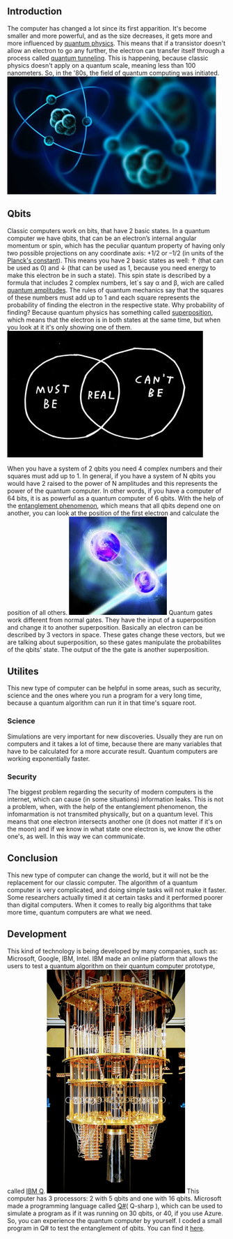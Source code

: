 ## Introduction
The computer has changed a lot since its first apparition. It's become smaller and more powerful, and as the size decreases, it gets more and more influenced by [quantum physics](https://www.sciencedaily.com/terms/introduction_to_quantum_mechanics.htm). This means that if a transistor doesn't allow an electron to go any further, the electron can transfer itself through a process called [quantum tunneling](https://www.azoquantum.com/Article.aspx?ArticleID=12). This is happening, because classic physics doesn't apply on a quantum scale, meaning less than 100 nanometers. So, in the '80s, the field of quantum computing was initiated. 
								![quantum](/Imagies/qp.jpg)
  
## Qbits 
Classic computers work on bits, that have 2 basic states. In a quantum computer we have qbits, that can be an electron’s internal angular momentum or spin, which has the peculiar quantum property of having only two possible projections on any coordinate axis: +1/2 or –1/2 (in units of the [Planck's constant](https://whatis.techtarget.com/definition/Plancks-constant)). This means you have 2 basic states as well: ↑ (that can be used as 0) and ↓ (that can be used as 1, because you need energy to make this electron be in such a state). 
This spin state is described by a formula that includes 2 complex numbers, let`s say α and β, wich are called [quantum amplitudes](https://en.wikipedia.org/wiki/Probability_amplitude). The rules of quantum mechanics say that the squares of these numbers must add up to 1 and each square represents the probability of finding the electron in the respective state. Why probability of finding? Because quantum physics has something called [superposition](http://www.physics.org/article-questions.asp?id=124), which means that the electron is in both states at the same time, but when you look at it it's only showing one of them. 
								![real](Imagies/mustbe.png)

When you have a system of 2 qbits you need 4 complex numbers and their squares must add up to 1. In general, if you have a system of N qbits you would have 2 raised to the power of N amplitudes and this represents the power of the quantum computer. In other words, if you have a computer of 64 bits, it is as powerful as a quantum computer of 6 qbits. 
With the help of the [entanglement phenomenon](https://www.sciencedaily.com/terms/quantum_entanglement.htm), which means that all qbits depend one on another, you can look at the position of the first electron and calculate the position of all others. ![image](Imagies/entanglement.jpg)
Quantum gates work different from normal gates. They have the input of a superposition and change it to another superposition. Basically an electron can be described by 3 vectors in space. These gates change these vectors, but we are talking about superposition, so these gates manipulate the probabilites of the qbits' state. The output of the the gate is another superposition.

## Utilites 
This new type of computer can be helpful in some areas, such as security, science and the ones where you run a program for a very long time, because a quantum algorithm can run it in that time's square root. 
### Science 
Simulations are very important for new discoveries. Usually they are run on computers and it takes a lot of time, because there are many variables that have to be calculated for a more accurate result. Quantum computers are working exponentially faster.
### Security
The biggest problem regarding the security of modern computers is the internet, which can cause (in some situations) information leaks. This is not a problem, when, with the help of the entanglement phenomenon, the infomarmation is not transmited physically, but on a quantum level. This means that one electron intersects another one (it does not matter if it's on the moon) and if we know in what state one electron is, we know the other one's, as well. In this way we can communicate. 

## Conclusion
This new type of computer can change the world, but it will not be the replacement for our classic computer. The algorithm of a quantum computer is very complicated, and doing simple tasks will not make it faster. Some researchers actually timed it at certain tasks and it performed poorer than digital computers. When it comes to really big algorithms that take more time, quantum computers are what we need.

## Development
This kind of technology is being developed by many companies, such as: Microsoft, Google, IBM, Intel. IBM made an online platform that allows the users to test a quantum algorithm on their quantum computer prototype, called [IBM Q](https://quantumexperience.ng.bluemix.net/qx/experience). 
![IBM](Imagies/IBM.jpg)
This computer has 3 processors: 2 with 5 qbits and one with 16 qbits. 
Microsoft made a programming language called [Q#](https://www.microsoft.com/en-us/quantum/development-kit)( Q-sharp ), which can be used to simulate a program as if it was running on 30 qbits, or 40, if you use Azure. So, you can experience the quantum computer by yourself. I coded a small program in Q# to test the entanglement of qbits. You can find it [here](https://github.com/playerjack/Quantum-Computing/tree/master/Bell). 
   
